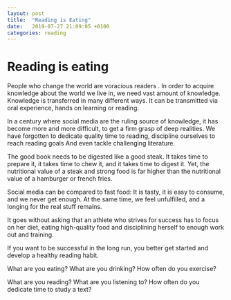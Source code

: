 ```yaml
---
layout: post
title:  "Reading is Eating"
date:   2019-07-27 21:09:05 +0100
categories: reading
---
```



# Reading is eating

People who change the world are voracious readers . In order to acquire knowledge about the world we live in, we need vast amount of knowledge. Knowledge is transferred in many different ways. It can be transmitted via oral experience, hands on learning or reading.

In a century where social media are the ruling source of knowledge, it has become more and more difficult, to get a firm grasp of deep realities. We have forgotten to dedicate quality time to reading, discipline ourselves to reach reading goals And even tackle challenging literature.

The good book needs to be digested like a good steak. It takes time to prepare it, it takes time to chew it, and it takes time to digest it. Yet, the nutritional value of a steak and strong food is far higher than the nutritional value of a hamburger or french fries.

Social media can be compared to fast food:
It is tasty, it is easy to consume, and we never get enough. At the same time, we feel unfulfilled, and a longing for the real stuff remains.

It goes without asking that an athlete who strives for success has to focus on her diet, eating high-quality food and disciplining herself to enough work out and training.

If you want to be successful in the long run, you better get started and develop a healthy reading habit.

What are you eating? What are you drinking? How often do you exercise?

What are you reading? What are you listening to? How often do you dedicate time to study a  text?
